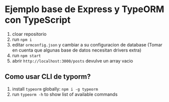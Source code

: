 # Ejemplo base de Express y TypeORM con TypeScript

1. cloar repositorio
2. run `npm i`
3. editar `ormconfig.json` y cambiar a su configuracion de database (Tomar en cuenta que algunas base de datos necesitan drivers extra)
4. run `npm start`
5. abrir `http://localhost:3000/posts` devulve un array vacio

## Como usar CLI de typorm?
1. install `typeorm` globally: `npm i -g typeorm`
2. run `typeorm -h` to show list of available commands